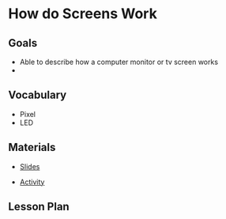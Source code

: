 # How do Screens Work 

## Goals

* Able to describe how a computer monitor or tv screen works
* 

## Vocabulary

* Pixel
* LED

## Materials

* [Slides]()

* [Activity]()

## Lesson Plan

###
